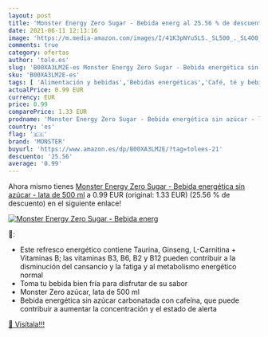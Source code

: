 ```yaml
---
layout: post
title: 'Monster Energy Zero Sugar - Bebida energ al 25.56 % de descuento'
date: 2021-06-11 12:13:16
image: 'https://m.media-amazon.com/images/I/41K3pNYu5LS._SL500_._SL400_.jpg'
comments: true
category: ofertas
author: 'tole.es'
slug: 'B00XA3LM2E-es Monster Energy Zero Sugar - Bebida energética sin azúcar -...'
sku: 'B00XA3LM2E-es'
tags: [ 'Alimentación y bebidas','Bebidas energéticas','Café, té y bebidas','azúcar','bebida','energética','monster', ]
actualPrice: 0.99 EUR
currency: EUR
price: 0.99
comparePrice: 1.33 EUR
prodname: 'Monster Energy Zero Sugar - Bebida energética sin azúcar - lata de 500 ml'
country: 'es'
flag: '🇪🇸'
brand: 'MONSTER'
buyurl: 'https://www.amazon.es/dp/B00XA3LM2E/?tag=tolees-21'
descuento: '25.56'
average: '0.99'
---
```


Ahora mismo tienes [Monster Energy Zero Sugar - Bebida energética sin azúcar - lata de 500 ml](https://www.amazon.es/dp/B00XA3LM2E/?tag=tolees-21) a 0.99 EUR (original: 1.33 EUR) (25.56 %  de descuento) en el siguiente enlace!

[![Monster Energy Zero Sugar - Bebida energ](https://m.media-amazon.com/images/I/41K3pNYu5LS._SL500_._SL400_.jpg)](https://www.amazon.es/dp/B00XA3LM2E/?tag=tolees-21)

🔎:

- Este refresco energético contiene Taurina, Ginseng, L-Carnitina + Vitaminas B; las vitaminas B3, B6, B2 y B12 pueden contribuir a la disminución del cansancio y la fatiga y al metabolismo energético normal
- Toma tu bebida bien fría para disfrutar de su sabor
- Monster Zero azúcar, lata de 500 ml
- Bebida energética sin azúcar carbonatada con cafeína, que puede contribuir a aumentar la concentración y el estado de alerta

[🛒 Visítala!!!](https://www.amazon.es/dp/B00XA3LM2E/?tag=tolees-21)
